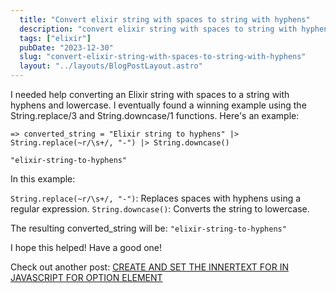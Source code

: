 ```yaml
---
  title: "Convert elixir string with spaces to string with hyphens"
  description: "convert elixir string with spaces to string with hyphens"
  tags: ["elixir"]
  pubDate: "2023-12-30"
  slug: "convert-elixir-string-with-spaces-to-string-with-hyphens"
  layout: "../layouts/BlogPostLayout.astro"
---
```


I needed help converting an Elixir string with spaces to a string with hyphens and lowercase. I eventually found a winning example using the String.replace/3 and String.downcase/1 functions. Here's an example:

```
=> converted_string = "Elixir string to hyphens" |> String.replace(~r/\s+/, "-") |> String.downcase()

"elixir-string-to-hyphens"
```

In this example:

`String.replace(~r/\s+/, "-")`: Replaces spaces with hyphens using a regular expression.
`String.downcase()`: Converts the string to lowercase.

The resulting converted_string will be:
```"elixir-string-to-hyphens"```


I hope this helped! Have a good one!

Check out another post:
[CREATE AND SET THE INNERTEXT FOR IN JAVASCRIPT FOR OPTION ELEMENT](https://tinytechtuts.com/create-and-set-inner-text-for-option-element-in-javascript/)
